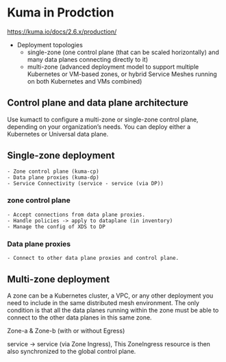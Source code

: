 # Kuma in Prodction

<https://kuma.io/docs/2.6.x/production/>

- Deployment topologies
  - single-zone (one control plane (that can be scaled horizontally) and many data planes connecting directly to it)
  - multi-zone (advanced deployment model to support multiple Kubernetes or VM-based zones, or hybrid Service Meshes running on both Kubernetes and VMs combined)

## Control plane and data plane architecture

Use kumactl to configure a multi-zone or single-zone control plane, depending on your organization’s needs. You can deploy either a Kubernetes or Universal data plane.

## Single-zone deployment

    - Zone control plane (kuma-cp)
    - Data plane proxies (kuma-dp)
    - Service Connectivity (service - service (via DP))

### zone control plane

    - Accept connections from data plane proxies.
    - Handle policies -> apply to dataplane (in inventory)
    - Manage the config of XDS to DP

### Data plane proxies

    - Connect to other data plane proxies and control plane.

## Multi-zone deployment

A zone can be a Kubernetes cluster, a VPC, or any other deployment you need to include in the same distributed mesh environment. The only condition is that all the data planes running within the zone must be able to connect to the other data planes in this same zone.

Zone-a & Zone-b (with or without Egress)

service -> service (via Zone Ingress), This ZoneIngress resource is then also synchronized to the global control plane.

